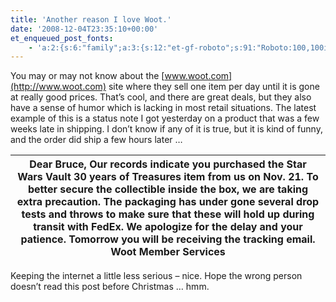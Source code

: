 ```yaml
---
title: 'Another reason I love Woot.'
date: '2008-12-04T23:35:10+00:00'
et_enqueued_post_fonts:
    - 'a:2:{s:6:"family";a:3:{s:12:"et-gf-roboto";s:91:"Roboto:100,100italic,300,300italic,regular,italic,500,500italic,700,700italic,900,900italic";s:22:"et-gf-roboto-condensed";s:59:"Roboto+Condensed:300,300italic,regular,italic,700,700italic";s:17:"et-gf-roboto-slab";s:51:"Roboto+Slab:100,200,300,regular,500,600,700,800,900";}s:6:"subset";a:7:{i:0;s:9:"latin-ext";i:1;s:5:"greek";i:2;s:9:"greek-ext";i:3;s:10:"vietnamese";i:4;s:8:"cyrillic";i:5;s:5:"latin";i:6;s:12:"cyrillic-ext";}}'
---
```


You may or may not know about the [www.woot.com](http://www.woot.com) site where they sell one item per day until it is gone at really good prices. That’s cool, and there are great deals, but they also have a sense of humor which is lacking in most retail situations. The latest example of this is a status note I got yesterday on a product that was a few weeks late in shipping. I don’t know if any of it is true, but it is kind of funny, and the order did ship a few hours later …

| Dear Bruce,  Our records indicate you purchased the Star Wars Vault 30 years of Treasures item from us on Nov. 21. To better secure the collectible inside the box, we are taking extra precaution. The packaging has under gone several drop tests and throws to make sure that these will hold up during transit with FedEx.  We apologize for the delay and your patience. Tomorrow you will be receiving the tracking email.  Woot Member Services |
|---|

Keeping the internet a little less serious – nice. Hope the wrong person doesn’t read this post before Christmas … hmm.